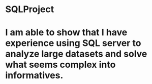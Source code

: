 # SQLProject

# I am able to show that I have experience using SQL server to analyze large datasets and solve what seems complex into informatives. 
